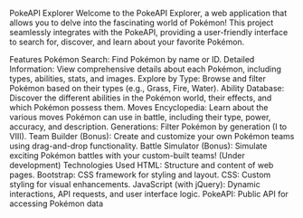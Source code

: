 PokeAPI Explorer
Welcome to the PokeAPI Explorer, a web application that allows you to delve into the fascinating world of Pokémon! This project seamlessly integrates with the PokeAPI, providing a user-friendly interface to search for, discover, and learn about your favorite Pokémon.

Features
Pokémon Search: Find Pokémon by name or ID.
Detailed Information: View comprehensive details about each Pokémon, including types, abilities, stats, and images.
Explore by Type: Browse and filter Pokémon based on their types (e.g., Grass, Fire, Water).
Ability Database: Discover the different abilities in the Pokémon world, their effects, and which Pokémon possess them.
Moves Encyclopedia: Learn about the various moves Pokémon can use in battle, including their type, power, accuracy, and description.
Generations: Filter Pokémon by generation (I to VIII).
Team Builder (Bonus): Create and customize your own Pokémon teams using drag-and-drop functionality.
Battle Simulator (Bonus): Simulate exciting Pokémon battles with your custom-built teams! (Under development)
Technologies Used
HTML: Structure and content of web pages.
Bootstrap: CSS framework for styling and layout.
CSS: Custom styling for visual enhancements.
JavaScript (with jQuery): Dynamic interactions, API requests, and user interface logic.
PokeAPI: Public API for accessing Pokémon data
